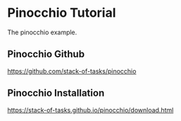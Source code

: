 # Pinocchio Tutorial
The pinocchio example. 

## Pinocchio Github
https://github.com/stack-of-tasks/pinocchio

## Pinocchio Installation
https://stack-of-tasks.github.io/pinocchio/download.html

